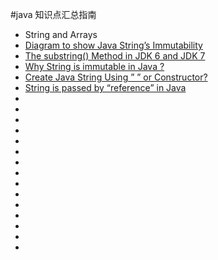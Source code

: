 #java 知识点汇总指南

- String and Arrays
 - [Diagram to show Java String’s Immutability](diagram_to_show_Java_String’s_Immutability.md)
 - [The substring() Method in JDK 6 and JDK 7](the_substring()_Method_in_JDK_6_and_JDK_7.md)
 - [Why String is immutable in Java ?](why_String_is_immutable_in_Java.md)
 - [Create Java String Using ” ” or Constructor?](create_Java_String_Using_”_”_or_Constructor.md)
 - [String is passed by “reference” in Java](string_is_passed_by_“reference”_in_Java.md)
 - []()
 - []()
 - []()
 - []()
 - []()
 - []()
 - []()
 - []()
 - []()
 - []()
 - []()
 - []()
 - []()
 - []()
 - []()